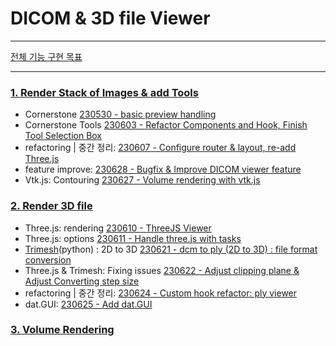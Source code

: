 # DICOM & 3D file Viewer

---

[전체 기능 구현 목표](https://github.com/dusunax/dicom-and-three-js-viewer/wiki/0.-%EA%B8%B0%EB%8A%A5-%EA%B5%AC%ED%98%84-%EB%AA%A9%ED%91%9C)

---

### [1. Render Stack of Images & add Tools](https://github.com/dusunax/dicom-and-three-js-viewer/issues/1)

- Cornerstone [230530 - basic preview handling](https://github.com/dusunax/dicom-and-three-js-viewer/issues/1#issuecomment-1568791938)
- Cornerstone Tools [230603 - Refactor Components and Hook, Finish Tool Selection Box](https://github.com/dusunax/dicom-and-three-js-viewer/issues/2)
- refactoring | 중간 정리: [230607 - Configure router & layout, re-add Three.js](https://github.com/dusunax/dicom-and-three-js-viewer/issues/4)
- feature improve: [230628 - Bugfix & Improve DICOM viewer feature](https://github.com/dusunax/dicom-and-three-js-viewer/issues/16)
- Vtk.js: Contouring [230627 - Volume rendering with vtk.js](https://github.com/dusunax/dicom-and-three-js-viewer/issues/15)

### [2. Render 3D file](https://github.com/dusunax/dicom-and-three-js-viewer/issues/5)

- Three.js: rendering [230610 - ThreeJS Viewer](https://github.com/dusunax/dicom-and-three-js-viewer/issues/6)
- Three.js: options [230611 - Handle three.js with tasks](https://github.com/dusunax/dicom-and-three-js-viewer/issues/8)
- [Trimesh](https://github.com/mikedh/trimesh)(python) : 2D to 3D [230621 - dcm to ply (2D to 3D) : file format conversion](https://github.com/dusunax/dicom-and-three-js-viewer/issues/10)
- Three.js & Trimesh: Fixing issues [230622 - Adjust clipping plane & Adjust Converting step size](https://github.com/dusunax/dicom-and-three-js-viewer/issues/11)
- refactoring | 중간 정리: [230624 - Custom hook refactor: ply viewer](https://github.com/dusunax/dicom-and-three-js-viewer/issues/13)
- dat.GUI: [230625 - Add dat.GUI](https://github.com/dusunax/dicom-and-three-js-viewer/issues/14)

### [3. Volume Rendering](https://github.com/dusunax/dicom-and-three-js-viewer/issues/12)

